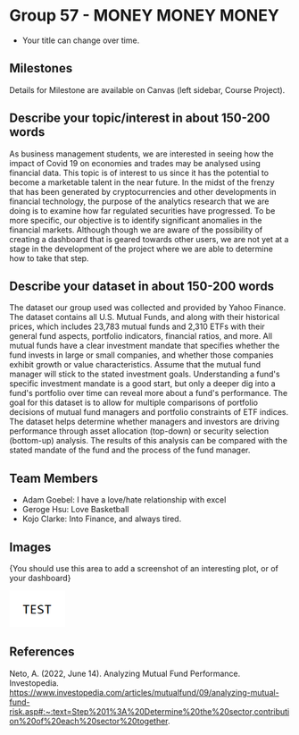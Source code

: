 # Group 57 - MONEY MONEY MONEY

- Your title can change over time.

## Milestones

Details for Milestone are available on Canvas (left sidebar, Course Project).

## Describe your topic/interest in about 150-200 words

As business management students, we are interested in seeing how the impact of Covid 19 on economies and trades may be analysed using financial data. This topic is of interest to us since it has the potential to become a marketable talent in the near future. In the midst of the frenzy that has been generated by cryptocurrencies and other developments in financial technology, the purpose of the analytics research that we are doing is to examine how far regulated securities have progressed. To be more specific, our objective is to identify significant anomalies in the financial markets. Although though we are aware of the possibility of creating a dashboard that is geared towards other users, we are not yet at a stage in the development of the project where we are able to determine how to take that step.

## Describe your dataset in about 150-200 words

The dataset our group used was collected and provided by Yahoo Finance. The dataset contains all U.S. Mutual Funds, and along with their historical prices, which includes 23,783 mutual funds and 2,310 ETFs with their general fund aspects, portfolio indicators, financial ratios, and more. All mutual funds have a clear investment mandate that specifies whether the fund invests in large or small companies, and whether those companies exhibit growth or value characteristics. Assume that the mutual fund manager will stick to the stated investment goals. Understanding a fund's specific investment mandate is a good start, but only a deeper dig into a fund's portfolio over time can reveal more about a fund's performance. The goal for this dataset is to allow for multiple comparisons of portfolio decisions of mutual fund managers and portfolio constraints of ETF indices. The dataset helps determine whether managers and investors are driving performance through asset allocation (top-down) or security selection (bottom-up) analysis. The results of this analysis can be compared with the stated mandate of the fund and the process of the fund manager. 


## Team Members

- Adam Goebel: I have a love/hate relationship with excel
- Geroge Hsu: Love Basketball
- Kojo Clarke: Into Finance, and always tired.

## Images

{You should use this area to add a screenshot of an interesting plot, or of your dashboard}

<img src ="images/test.png" width="100px">

## References

Neto, A. (2022, June 14). Analyzing Mutual Fund Performance. Investopedia. https://www.investopedia.com/articles/mutualfund/09/analyzing-mutual-fund-risk.asp#:~:text=Step%201%3A%20Determine%20the%20sector,contribution%20of%20each%20sector%20together.



